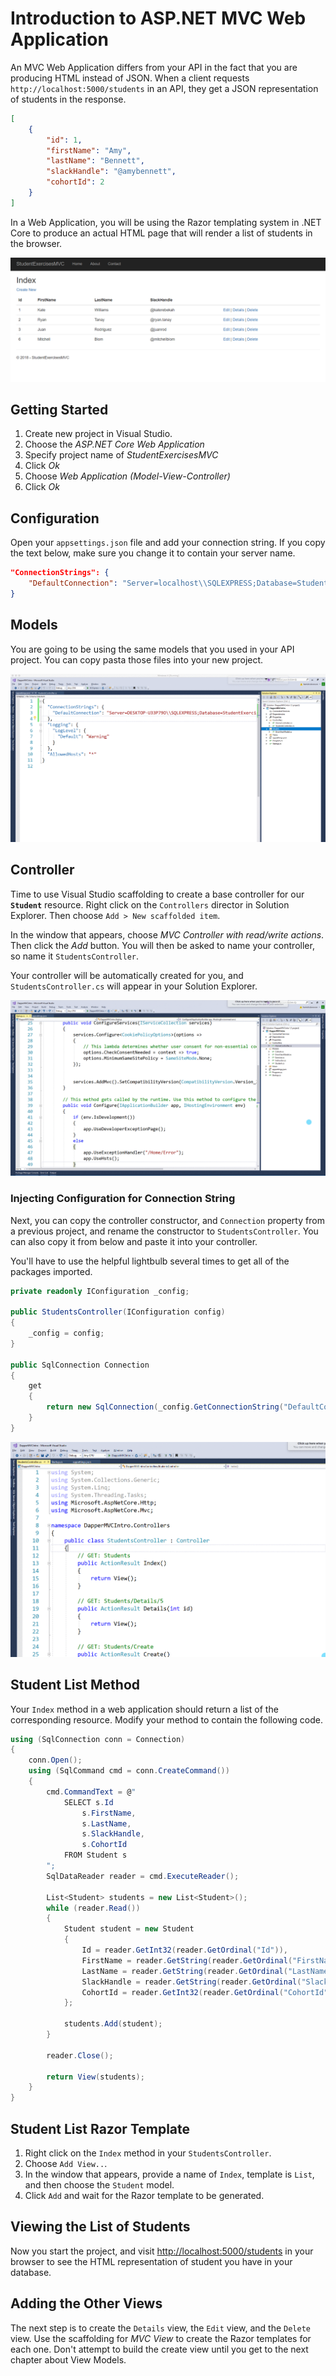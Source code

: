# Introduction to ASP.NET MVC Web Application

An MVC Web Application differs from your API in the fact that you are producing HTML instead of JSON. When a client requests `http://localhost:5000/students` in an API, they get a JSON representation of students in the response.

```json
[
    {
        "id": 1,
        "firstName": "Amy",
        "lastName": "Bennett",
        "slackHandle": "@amybennett",
        "cohortId": 2
    }
]
```

In a Web Application, you will be using the Razor templating system in .NET Core to produce an actual HTML page that will render a list of students in the browser.

![list of students](./images/student-list-view.png)

## Getting Started

1. Create new project in Visual Studio.
1. Choose the _ASP.NET Core Web Application_
1. Specify project name of _StudentExercisesMVC_
1. Click _Ok_
1. Choose _Web Application (Model-View-Controller)_
1. Click _Ok_

## Configuration

Open your `appsettings.json` file and add your connection string. If you copy the text below, make sure you change it to contain your server name.

```json
"ConnectionStrings": {
    "DefaultConnection": "Server=localhost\\SQLEXPRESS;Database=StudentExercises;Trusted_Connection=True;"
}
```

## Models

You are going to be using the same models that you used in your API project. You can copy pasta those files into your new project.

![copying models from API project to MVC project](./images/DqeK4qXjRr.gif)


## Controller

Time to use Visual Studio scaffolding to create a base controller for our **`Student`** resource. Right click on the `Controllers` director in Solution Explorer. Then choose `Add > New scaffolded item`.

In the window that appears, choose _MVC Controller with read/write actions_. Then click the _Add_ button. You will then be asked to name your controller, so name it `StudentsController`.

 Your controller will be automatically created for you, and `StudentsController.cs` will appear in your Solution Explorer.

![scaffolding a new controller in Visual Studio](./images/lsq7qz3ZAE.gif)

### Injecting Configuration for Connection String

Next, you can copy the controller constructor, and `Connection` property from a previous project, and rename the constructor to `StudentsController`. You can also copy it from below and paste it into your controller.

You'll have to use the helpful lightbulb several times to get all of the packages imported.

```cs
private readonly IConfiguration _config;

public StudentsController(IConfiguration config)
{
    _config = config;
}

public SqlConnection Connection
{
    get
    {
        return new SqlConnection(_config.GetConnectionString("DefaultConnection"));
    }
}
```

![](./images/pTuQO4sdAE.gif)

## Student List Method

Your `Index` method in a web application should return a list of the corresponding resource. Modify your method to contain the following code.

```cs
using (SqlConnection conn = Connection)
{
    conn.Open();
    using (SqlCommand cmd = conn.CreateCommand())
    {
        cmd.CommandText = @"
            SELECT s.Id
                s.FirstName,
                s.LastName,
                s.SlackHandle,
                s.CohortId
            FROM Student s
        ";
        SqlDataReader reader = cmd.ExecuteReader();

        List<Student> students = new List<Student>();
        while (reader.Read())
        {
            Student student = new Student
            {
                Id = reader.GetInt32(reader.GetOrdinal("Id")),
                FirstName = reader.GetString(reader.GetOrdinal("FirstName")),
                LastName = reader.GetString(reader.GetOrdinal("LastName")),
                SlackHandle = reader.GetString(reader.GetOrdinal("SlackHandle")),
                CohortId = reader.GetInt32(reader.GetOrdinal("CohortId"))
            };

            students.Add(student);
        }

        reader.Close();

        return View(students);
    }
}
```

## Student List Razor Template

1. Right click on the `Index` method in your `StudentsController`.
1. Choose `Add View..`.
1. In the window that appears, provide a name of `Index`, template is `List`, and then choose the `Student` model.
1. Click `Add` and wait for the Razor template to be generated.

## Viewing the List of Students

Now you start the project, and visit [http://localhost:5000/students](http://localhost:5000/students) in your browser to see the HTML representation of student you have in your database.

## Adding the Other Views

The next step is to create the `Details` view, the `Edit` view, and the `Delete` view. Use the scaffolding for _MVC View_ to create the Razor templates for each one. Don't attempt to build the create view until you get to the next chapter about View Models.


